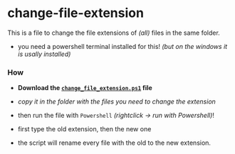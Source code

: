 # change-file-extension

This is a file to change the file extensions of *(all)* files in the same folder.

- you need a powershell terminal installed for this! *(but on the windows it is usally installed)*

### How

- **Download the [`change_file_extension.ps1`](change_file_extension.ps1) file**

- *copy it in the folder with the files you need to change the extension*

- then run the file with `Powershell` *(rightclick -> run with Powershell)*!

- first type the old extension, then the new one

- the script will rename every file with the old to the new extension.

